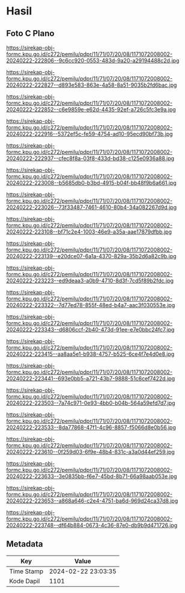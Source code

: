 # Hasil

## Foto C Plano

https://sirekap-obj-formc.kpu.go.id/c272/pemilu/pdpr/11/71/07/20/08/1171072008002-20240222-222806--9c6cc920-0553-483d-9a20-a29194488c2d.jpg

https://sirekap-obj-formc.kpu.go.id/c272/pemilu/pdpr/11/71/07/20/08/1171072008002-20240222-222827--d893e583-863e-4a58-8a51-9035b2fd6bac.jpg

https://sirekap-obj-formc.kpu.go.id/c272/pemilu/pdpr/11/71/07/20/08/1171072008002-20240222-222852--c6e9859e-e62d-4435-92ef-a726c5fc3e9a.jpg

https://sirekap-obj-formc.kpu.go.id/c272/pemilu/pdpr/11/71/07/20/08/1171072008002-20240222-222916--5372ef5c-fe59-4754-ad10-95ecd90bf73b.jpg

https://sirekap-obj-formc.kpu.go.id/c272/pemilu/pdpr/11/71/07/20/08/1171072008002-20240222-222937--cfec8f8a-03f8-433d-bd38-c125e0936a88.jpg

https://sirekap-obj-formc.kpu.go.id/c272/pemilu/pdpr/11/71/07/20/08/1171072008002-20240222-223008--b5685db0-b3bd-4915-b04f-bb48f9b6a661.jpg

https://sirekap-obj-formc.kpu.go.id/c272/pemilu/pdpr/11/71/07/20/08/1171072008002-20240222-223026--73f33487-7461-4610-80b4-34a082267d9d.jpg

https://sirekap-obj-formc.kpu.go.id/c272/pemilu/pdpr/11/71/07/20/08/1171072008002-20240222-223108--bf71c2e4-1003-46e9-a35a-aae17879dfbb.jpg

https://sirekap-obj-formc.kpu.go.id/c272/pemilu/pdpr/11/71/07/20/08/1171072008002-20240222-223139--e20dce07-6a1a-4370-829a-35b2d6a82c9b.jpg

https://sirekap-obj-formc.kpu.go.id/c272/pemilu/pdpr/11/71/07/20/08/1171072008002-20240222-223223--ed9deaa3-a0b9-4710-8d3f-7cd5f89b2fdc.jpg

https://sirekap-obj-formc.kpu.go.id/c272/pemilu/pdpr/11/71/07/20/08/1171072008002-20240222-223322--7d77ed78-855f-48ed-b4a7-aac3f030553e.jpg

https://sirekap-obj-formc.kpu.go.id/c272/pemilu/pdpr/11/71/07/20/08/1171072008002-20240222-223343--d6806ccf-2b40-473d-91ee-e7e0bbc24fc7.jpg

https://sirekap-obj-formc.kpu.go.id/c272/pemilu/pdpr/11/71/07/20/08/1171072008002-20240222-223415--aa8aa5e1-b938-4757-b525-6ce4f7e4d0e8.jpg

https://sirekap-obj-formc.kpu.go.id/c272/pemilu/pdpr/11/71/07/20/08/1171072008002-20240222-223441--693e0bb5-a721-43b7-9888-51c6cef7422d.jpg

https://sirekap-obj-formc.kpu.go.id/c272/pemilu/pdpr/11/71/07/20/08/1171072008002-20240222-223503--7a74c971-0e93-4bb0-b04b-564a59efd7d7.jpg

https://sirekap-obj-formc.kpu.go.id/c272/pemilu/pdpr/11/71/07/20/08/1171072008002-20240222-223533--8da77868-47f1-4c96-8857-f5066d8e0b56.jpg

https://sirekap-obj-formc.kpu.go.id/c272/pemilu/pdpr/11/71/07/20/08/1171072008002-20240222-223610--0f259d03-6f9e-48b4-831c-a3a0d44ef259.jpg

https://sirekap-obj-formc.kpu.go.id/c272/pemilu/pdpr/11/71/07/20/08/1171072008002-20240222-223633--3e0835bb-f6e7-45bd-8b71-66a98aab053e.jpg

https://sirekap-obj-formc.kpu.go.id/c272/pemilu/pdpr/11/71/07/20/08/1171072008002-20240222-223653--a868a646-c2e4-4751-ba6d-969d24ca37d8.jpg

https://sirekap-obj-formc.kpu.go.id/c272/pemilu/pdpr/11/71/07/20/08/1171072008002-20240222-223748--df64b884-0673-4c36-87e0-db9b9d471726.jpg


## Metadata

| Key        | Value               |
| ---------- | ------------------- |
| Time Stamp | 2024-02-22 23:03:35 |
| Kode Dapil | 1101                |



